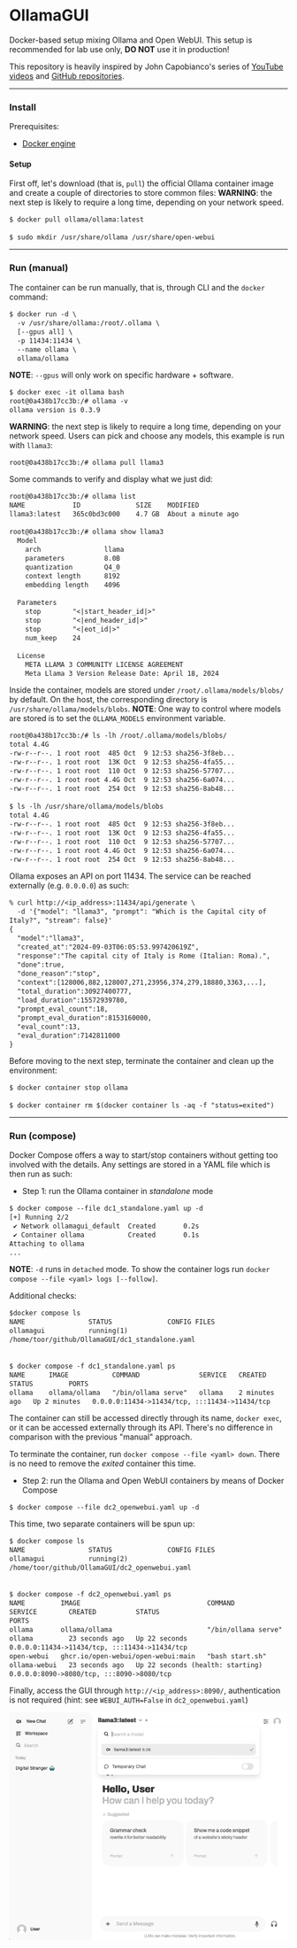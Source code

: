 # OllamaGUI
Docker-based setup mixing Ollama and Open WebUI. This setup is recommended for lab use only, **DO NOT** use it in production!

This repository is heavily inspired by John Capobianco's series of [YouTube videos](https://www.youtube.com/@johncapobianco2527) and [GitHub repositories](https://github.com/automateyournetwork).

---

### Install
Prerequisites:
- [Docker engine](https://docs.docker.com/engine/install/)

#### Setup
First off, let's download (that is, `pull`) the official Ollama container image and create a couple of directories to store common files:
**WARNING**: the next step is likely to require a long time, depending on your network speed.
```
$ docker pull ollama/ollama:latest

$ sudo mkdir /usr/share/ollama /usr/share/open-webui
```

---

### Run (manual)
The container can be run manually, that is, through CLI and the `docker` command:
```
$ docker run -d \
  -v /usr/share/ollama:/root/.ollama \
  [--gpus all] \
  -p 11434:11434 \
  --name ollama \
  ollama/ollama
```
**NOTE**: `--gpus` will only work on specific hardware + software.

```
$ docker exec -it ollama bash
root@0a438b17cc3b:/# ollama -v
ollama version is 0.3.9
```

**WARNING**: the next step is likely to require a long time, depending on your network speed.
Users can pick and choose any models, this example is run with `llama3`:
```
root@0a438b17cc3b:/# ollama pull llama3
```

Some commands to verify and display what we just did:
```
root@0a438b17cc3b:/# ollama list
NAME         	ID          	SIZE  	MODIFIED
llama3:latest	365c0bd3c000	4.7 GB	About a minute ago

root@0a438b17cc3b:/# ollama show llama3
  Model
  	arch            	llama
  	parameters      	8.0B
  	quantization    	Q4_0
  	context length  	8192
  	embedding length	4096

  Parameters
  	stop    	"<|start_header_id|>"
  	stop    	"<|end_header_id|>"
  	stop    	"<|eot_id|>"
  	num_keep	24

  License
  	META LLAMA 3 COMMUNITY LICENSE AGREEMENT
  	Meta Llama 3 Version Release Date: April 18, 2024
```

Inside the container, models are stored under `/root/.ollama/models/blobs/` by default. On the host, the corresponding directory is `/usr/share/ollama/models/blobs`.
**NOTE**: One way to control where models are stored is to set the `OLLAMA_MODELS` environment variable.
```
root@0a438b17cc3b:/# ls -lh /root/.ollama/models/blobs/
total 4.4G
-rw-r--r--. 1 root root  485 Oct  9 12:53 sha256-3f8eb...
-rw-r--r--. 1 root root  13K Oct  9 12:53 sha256-4fa55...
-rw-r--r--. 1 root root  110 Oct  9 12:53 sha256-57707...
-rw-r--r--. 1 root root 4.4G Oct  9 12:53 sha256-6a074...
-rw-r--r--. 1 root root  254 Oct  9 12:53 sha256-8ab48...

$ ls -lh /usr/share/ollama/models/blobs
total 4.4G
-rw-r--r--. 1 root root  485 Oct  9 12:53 sha256-3f8eb...
-rw-r--r--. 1 root root  13K Oct  9 12:53 sha256-4fa55...
-rw-r--r--. 1 root root  110 Oct  9 12:53 sha256-57707...
-rw-r--r--. 1 root root 4.4G Oct  9 12:53 sha256-6a074...
-rw-r--r--. 1 root root  254 Oct  9 12:53 sha256-8ab48...
```

Ollama exposes an API on port 11434. The service can be reached externally (e.g. `0.0.0.0`) as such:
```
% curl http://<ip_address>:11434/api/generate \
  -d '{"model": "llama3", "prompt": "Which is the Capital city of Italy?", "stream": false}'
{
  "model":"llama3",
  "created_at":"2024-09-03T06:05:53.997420619Z",
  "response":"The capital city of Italy is Rome (Italian: Roma).",
  "done":true,
  "done_reason":"stop",
  "context":[128006,882,128007,271,23956,374,279,18880,3363,...],
  "total_duration":30927400777,
  "load_duration":15572939780,
  "prompt_eval_count":18,
  "prompt_eval_duration":8153160000,
  "eval_count":13,
  "eval_duration":7142811000
}
```

Before moving to the next step, terminate the container and clean up the environment:
```
$ docker container stop ollama

$ docker container rm $(docker container ls -aq -f "status=exited")
```

---

### Run (compose)
Docker Compose offers a way to start/stop containers without getting too involved with the details. Any settings are stored in a YAML file which is then run as such:
- Step 1: run the Ollama container in _standalone_ mode
```
$ docker compose --file dc1_standalone.yaml up -d
[+] Running 2/2
 ✔ Network ollamagui_default  Created       0.2s
 ✔ Container ollama           Created       0.1s
Attaching to ollama
...
```
**NOTE**: `-d` runs in `detached` mode. To show the container logs run `docker compose --file <yaml> logs [--follow]`.<br/>

Additional checks:<br/>
```
$docker compose ls
NAME                STATUS              CONFIG FILES
ollamagui           running(1)          /home/toor/github/OllamaGUI/dc1_standalone.yaml


$ docker compose -f dc1_standalone.yaml ps
NAME      IMAGE           COMMAND               SERVICE   CREATED         STATUS         PORTS
ollama    ollama/ollama   "/bin/ollama serve"   ollama    2 minutes ago   Up 2 minutes   0.0.0.0:11434->11434/tcp, :::11434->11434/tcp
```

The container can still be accessed directly through its name, `docker exec`, or it can be accessed externally through its API. There's no difference in comparison with the previous "manual" approach.

To terminate the container, run `docker compose --file <yaml> down`. There is no need to remove the _exited_ container this time.<br/>

- Step 2: run the Ollama and Open WebUI containers by means of Docker Compose
```
$ docker compose --file dc2_openwebui.yaml up -d
```

This time, two separate containers will be spun up:
```
$ docker compose ls
NAME                STATUS              CONFIG FILES
ollamagui           running(2)          /home/toor/github/OllamaGUI/dc2_openwebui.yaml


$ docker compose -f dc2_openwebui.yaml ps
NAME         IMAGE                                COMMAND               SERVICE        CREATED          STATUS                             PORTS
ollama       ollama/ollama                        "/bin/ollama serve"   ollama         23 seconds ago   Up 22 seconds                      0.0.0.0:11434->11434/tcp, :::11434->11434/tcp
open-webui   ghcr.io/open-webui/open-webui:main   "bash start.sh"       ollama-webui   23 seconds ago   Up 22 seconds (health: starting)   0.0.0.0:8090->8080/tcp, :::8090->8080/tcp
```

Finally, access the GUI through `http://<ip_address>:8090/`, authentication is not required (hint: see `WEBUI_AUTH=False` in `dc2_openwebui.yaml`)<br/>

![Sample GUI screenshot](./assets/GUI.png)

